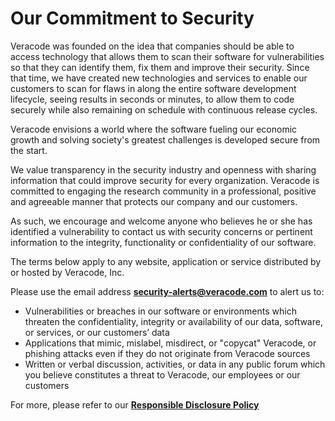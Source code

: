 # Our Commitment to Security

Veracode was founded on the idea that companies should be able to access technology that allows them to scan their software for vulnerabilities so that they can identify them, fix them and improve their security. Since that time, we have created new technologies and services to enable our customers to scan for flaws in along the entire software development lifecycle, seeing results in seconds or minutes, to allow them to code securely while also remaining on schedule with continuous release cycles.

Veracode envisions a world where the software fueling our economic growth and solving society's greatest challenges is developed secure from the start.

We value transparency in the security industry and openness with sharing information that could improve security for every organization. Veracode is committed to engaging the research community in a professional, positive and agreeable manner that protects our company and our customers.

As such, we encourage and welcome anyone who believes he or she has identified a vulnerability to contact us with security concerns or pertinent information to the integrity, functionality or confidentiality of our software.

The terms below apply to any website, application or service distributed by or hosted by Veracode, Inc.

Please use the email address  [**security-alerts@veracode.com**](mailto:security-alerts@veracode.com?subject=Responsible%20Disclosure%20Notice&body=URL(s)/Application(s)%20Impacted:%0A%0ASuspected%20Vulnerability%20Details:%0A%0ADescription%20of%20how%20the%20Vulnerability%20was%20found:%0A%0AContact%20Information:%0A%0AAny%20other%20relevant%20information:%0A%0A)  to alert us to:

-   Vulnerabilities or breaches in our software or environments which threaten the confidentiality, integrity or availability of our data, software, or services, or our customers’ data
-   Applications that mimic, mislabel, misdirect, or "copycat" Veracode, or phishing attacks even if they do not originate from Veracode sources
-   Written or verbal discussion, activities, or data in any public forum which you believe constitutes a threat to Veracode, our employees or our customers

For more, please refer to our [**Responsible Disclosure Policy**](https://www.veracode.com/legal-privacy/responsible-disclosure-policy)
